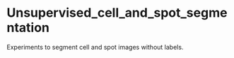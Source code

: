 # Unsupervised_cell_and_spot_segmentation
Experiments to segment cell and spot images without labels.
